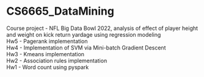 # CS6665_DataMining

Course project - NFL Big Data Bowl 2022, analysis of effect of player height and weight on kick return yardage using regression modeling \
Hw5 - Pagerank implementation \
Hw4 - Implementation of SVM via Mini-batch Gradient Descent \
Hw3 - Kmeans implementation \
Hw2 - Association rules implementation \
Hw1 - Word count using pyspark
